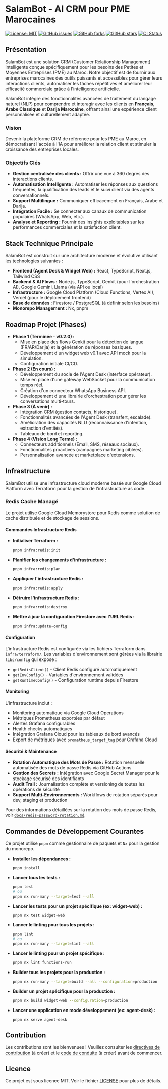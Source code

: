 # SalamBot - AI CRM pour PME Marocaines

[![License: MIT](https://img.shields.io/badge/License-MIT-yellow.svg)](https://opensource.org/licenses/MIT)
[![GitHub issues](https://img.shields.io/github/issues/SalamBot-Org/salambot-suite)](https://github.com/SalamBot-Org/salambot-suite/issues)
[![GitHub forks](https://img.shields.io/github/forks/SalamBot-Org/salambot-suite)](https://github.com/SalamBot-Org/salambot-suite/network)
[![GitHub stars](https://img.shields.io/github/stars/SalamBot-Org/salambot-suite)](https://github.com/SalamBot-Org/salambot-suite/stargazers)
[![CI Status](https://github.com/SalamBot-Org/salambot-suite/actions/workflows/ci.yml/badge.svg)](https://github.com/SalamBot-Org/salambot-suite/actions/workflows/ci.yml)

## Présentation

SalamBot est une solution CRM (Customer Relationship Management) intelligente conçue spécifiquement pour les besoins des Petites et Moyennes Entreprises (PME) au Maroc. Notre objectif est de fournir aux entreprises marocaines des outils puissants et accessibles pour gérer leurs interactions clients, automatiser les tâches répétitives et améliorer leur efficacité commerciale grâce à l'intelligence artificielle.

SalamBot intègre des fonctionnalités avancées de traitement du langage naturel (NLP) pour comprendre et interagir avec les clients en **Français**, **Arabe Classique** et **Darija Marocaine**, offrant ainsi une expérience client personnalisée et culturellement adaptée.

### Vision

Devenir la plateforme CRM de référence pour les PME au Maroc, en démocratisant l'accès à l'IA pour améliorer la relation client et stimuler la croissance des entreprises locales.

### Objectifs Clés

*   **Gestion centralisée des clients :** Offrir une vue à 360 degrés des interactions clients.
*   **Automatisation Intelligente :** Automatiser les réponses aux questions fréquentes, la qualification des leads et le suivi client via des agents conversationnels.
*   **Support Multilingue :** Communiquer efficacement en Français, Arabe et Darija.
*   **Intégration Facile :** Se connecter aux canaux de communication populaires (WhatsApp, Web, etc.).
*   **Analyse et Reporting :** Fournir des insights exploitables sur les performances commerciales et la satisfaction client.

## Stack Technique Principale

SalamBot est construit sur une architecture moderne et évolutive utilisant les technologies suivantes :

*   **Frontend (Agent Desk & Widget Web) :** React, TypeScript, Next.js, Tailwind CSS
*   **Backend & AI Flows :** Node.js, TypeScript, Genkit (pour l'orchestration AI), Google Gemini, Llama (via API ou local)
*   **Infrastructure :** Google Cloud Platform (Cloud Functions, Vertex AI), Vercel (pour le déploiement frontend)
*   **Base de données :** Firestore / PostgreSQL (à définir selon les besoins)
*   **Monorepo Management :** Nx, pnpm

## Roadmap Projet (Phases)

*   **Phase 1 (Terminée - v0.2.0) :**
    *   Mise en place des flows Genkit pour la détection de langue (FR/AR/Darija) et la génération de réponses basiques.
    *   Développement d'un widget web v0.1 avec API mock pour la simulation.
    *   Configuration initiale CI/CD.
*   **Phase 2 (En cours) :**
    *   Développement du socle de l'Agent Desk (interface opérateur).
    *   Mise en place d'une gateway WebSocket pour la communication temps réel.
    *   Création d'un connecteur WhatsApp Business API.
    *   Développement d'une librairie d'orchestration pour gérer les conversations multi-tours.
*   **Phase 3 (À venir) :**
    *   Intégration CRM (gestion contacts, historique).
    *   Fonctionnalités avancées de l'Agent Desk (transfert, escalade).
    *   Amélioration des capacités NLU (reconnaissance d'intention, extraction d'entités).
    *   Tableaux de bord et reporting.
*   **Phase 4 (Vision Long Terme) :**
    *   Connecteurs additionnels (Email, SMS, réseaux sociaux).
    *   Fonctionnalités proactives (campagnes marketing ciblées).
    *   Personnalisation avancée et marketplace d'extensions.

## Infrastructure

SalamBot utilise une infrastructure cloud moderne basée sur Google Cloud Platform avec Terraform pour la gestion de l'infrastructure as code.

### Redis Cache Managé

Le projet utilise Google Cloud Memorystore pour Redis comme solution de cache distribuée et de stockage de sessions.

#### Commandes Infrastructure Redis

*   **Initialiser Terraform :**
    ```bash
    pnpm infra:redis:init
    ```

*   **Planifier les changements d'infrastructure :**
    ```bash
    pnpm infra:redis:plan
    ```

*   **Appliquer l'infrastructure Redis :**
    ```bash
    pnpm infra:redis:apply
    ```

*   **Détruire l'infrastructure Redis :**
    ```bash
    pnpm infra:redis:destroy
    ```

*   **Mettre à jour la configuration Firestore avec l'URL Redis :**
    ```bash
    pnpm infra:update-config
    ```

#### Configuration

L'infrastructure Redis est configurée via les fichiers Terraform dans `infra/terraform/`. Les variables d'environnement sont gérées via la librairie `libs/config` qui expose :

*   `getRedisClient()` - Client Redis configuré automatiquement
*   `getEnvConfig()` - Variables d'environnement validées
*   `getRuntimeConfig()` - Configuration runtime depuis Firestore

#### Monitoring

L'infrastructure inclut :
*   Monitoring automatique via Google Cloud Operations
*   Métriques Prometheus exportées par défaut
*   Alertes Grafana configurables
*   Health checks automatiques
*   Intégration Grafana Cloud pour les tableaux de bord avancés
*   Export de métriques avec `prometheus_target_tag` pour Grafana Cloud

#### Sécurité & Maintenance

*   **Rotation Automatique des Mots de Passe :** Rotation mensuelle automatisée des mots de passe Redis via GitHub Actions
*   **Gestion des Secrets :** Intégration avec Google Secret Manager pour le stockage sécurisé des identifiants
*   **Audit Trail :** Journalisation complète et versioning de toutes les opérations de sécurité
*   **Support Multi-Environnements :** Workflows de rotation séparés pour dev, staging et production

Pour des informations détaillées sur la rotation des mots de passe Redis, voir [`docs/redis-password-rotation.md`](docs/redis-password-rotation.md).

## Commandes de Développement Courantes

Ce projet utilise `pnpm` comme gestionnaire de paquets et `Nx` pour la gestion du monorepo.

*   **Installer les dépendances :**
    ```bash
    pnpm install
    ```
*   **Lancer tous les tests :**
    ```bash
    pnpm test
    # ou
    pnpm nx run-many --target=test --all
    ```
*   **Lancer les tests pour un projet spécifique (ex: widget-web) :**
    ```bash
    pnpm nx test widget-web
    ```
*   **Lancer le linting pour tous les projets :**
    ```bash
    pnpm lint
    # ou
    pnpm nx run-many --target=lint --all
    ```
*   **Lancer le linting pour un projet spécifique :**
    ```bash
    pnpm nx lint functions-run
    ```
*   **Builder tous les projets pour la production :**
    ```bash
    pnpm nx run-many --target=build --all --configuration=production
    ```
*   **Builder un projet spécifique pour la production :**
    ```bash
    pnpm nx build widget-web --configuration=production
    ```
*   **Lancer une application en mode développement (ex: agent-desk) :**
    ```bash
    pnpm nx serve agent-desk
    ```

## Contribution

Les contributions sont les bienvenues ! Veuillez consulter les [directives de contribution](CONTRIBUTING.md) (à créer) et le [code de conduite](CODE_OF_CONDUCT.md) (à créer) avant de commencer.

## Licence

Ce projet est sous licence MIT. Voir le fichier [LICENSE](LICENSE) pour plus de détails.

